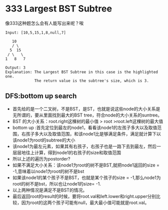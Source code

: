 # 333 Largest BST Subtree

像333这种题怎么会有人能写出来呢？唉

```
Input: [10,5,15,1,8,null,7]

   10 
   / \ 
  5  15 
 / \   \ 
1   8   7

Output: 3
Explanation: The Largest BST Subtree in this case is the highlighted one.
             The return value is the subtree's size, which is 3.
```
## DFS:bottom up search

* 首先给的是一个二叉树，不是BST，是ST，也就是说这些node的大小关系是无所谓的，要从里面找到最大的BST tree，符合node的大小关系的suntree。
* BST 的大小关系：root.right这棵树的最小值 > root >root.left这棵树的最大值
* bottom up :首先定位到最左的node1，看看该node1的左孩子多大以及取值范围，右孩子多大以及取值范围，和该node1比是够满足条件，满足就计算下以该node1为root的subtree的大小
* 该node1为最左元素，如果其有右孩子，右孩子也是一路下去到最左，然后一层层地往上计算，得到node1的右孩子的size和取值范围
* 所以上述的遍历为postorder?
* 如果不满足大小关系：该node1为root的树不是BST,就把node1返回的size = -1,意味着以node1为root的树不是bst
* 如果该node1的某个孩子不是BST，也就是某个孩子的size = -1,那么node1为root的树不是bst，所以也让node1的size= -1.
* 以上两种情况是满足不是BST的情况。
* 最后返回root的result的时候，要将root.val和left.lower和right.upper分别比较，因为root的这两个孩子可能有null，最大最小值可能就是root.val。
